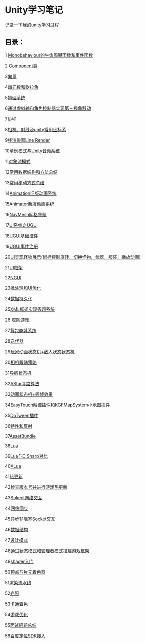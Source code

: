 # Unity学习笔记

记录一下我的unity学习过程

## 目录：

1 [Monobehaviour的生命周期函数和事件函数](https://github.com/zhushouheng/Unity-learning/blob/main/note/Monobehaviour%E7%9A%84%E7%94%9F%E5%91%BD%E5%91%A8%E6%9C%9F%E5%87%BD%E6%95%B0%E5%92%8C%E4%BA%8B%E4%BB%B6%E5%87%BD%E6%95%B0.md)

2 [Component类](https://github.com/zhushouheng/Unity-learning/blob/main/note/Component%E7%B1%BB.md)

3[向量](https://github.com/shishouheng/Unity-learning/blob/main/note/%E5%90%91%E9%87%8F.md)

4[四元数和欧拉角](https://github.com/shishouheng/Unity-learning/blob/main/note/%E5%9B%9B%E5%85%83%E6%95%B0%E5%92%8C%E6%AC%A7%E6%8B%89%E8%A7%92.md)

5[物理系统](https://github.com/shishouheng/Unity-learning/blob/main/note/%E7%89%A9%E7%90%86%E7%B3%BB%E7%BB%9F.md)

6[通过虚拟轴和角色控制器实现第三视角移动](https://github.com/shishouheng/Unity-learning/blob/main/note/%E9%80%9A%E8%BF%87%E8%99%9A%E6%8B%9F%E8%BD%B4%E5%92%8C%E8%A7%92%E8%89%B2%E6%8E%A7%E5%88%B6%E5%99%A8%E5%AE%9E%E7%8E%B0%E7%AC%AC%E4%B8%89%E8%A7%86%E8%A7%92%E7%A7%BB%E5%8A%A8.md)

7[协程](https://github.com/shishouheng/Unity-learning/blob/main/note/%E5%8D%8F%E7%A8%8B.md)

8[相机、射线及unity常用坐标系](https://github.com/shishouheng/Unity-learning/blob/main/note/%E7%9B%B8%E6%9C%BA%E3%80%81%E5%B0%84%E7%BA%BF%E5%8F%8Aunity%E5%B8%B8%E7%94%A8%E5%9D%90%E6%A0%87%E7%B3%BB.md)

9[线渲染器Line Render](https://github.com/shishouheng/Unity-learning/blob/main/note/%E7%BA%BF%E6%B8%B2%E6%9F%93%E5%99%A8Line%20Render.md)

10[单例模式与Unity音频系统](https://github.com/shishouheng/Unity-learning/blob/main/note/%E5%8D%95%E4%BE%8B%E6%A8%A1%E5%BC%8F%E4%B8%8EUnity%E9%9F%B3%E9%A2%91%E7%B3%BB%E7%BB%9F.md)

11[对象池模式](https://github.com/shishouheng/Unity-learning/blob/main/note/%E5%AF%B9%E8%B1%A1%E6%B1%A0%E6%A8%A1%E5%BC%8F.md)

12[常用数据结构和方法总结](https://github.com/shishouheng/Unity-learning/blob/main/note/%E5%B8%B8%E7%94%A8%E6%95%B0%E6%8D%AE%E7%BB%93%E6%9E%84%E5%92%8C%E6%96%B9%E6%B3%95%E6%80%BB%E7%BB%93.md)

13[常用移动方式总结](https://github.com/shishouheng/Unity-learning/blob/main/note/%E5%B8%B8%E7%94%A8%E7%A7%BB%E5%8A%A8%E6%96%B9%E5%BC%8F%E6%80%BB%E7%BB%93.md)

14[Animation旧版动画系统](https://github.com/shishouheng/Unity-learning/blob/main/note/Animation%E5%8A%A8%E7%94%BB%E7%B3%BB%E7%BB%9F.md)

15[Animator新版动画系统](https://github.com/shishouheng/Unity-learning/blob/main/note/Animator%E6%96%B0%E7%89%88%E5%8A%A8%E7%94%BB%E7%B3%BB%E7%BB%9F.md)

16[NavMesh网格导航](https://github.com/shishouheng/Unity-learning/blob/main/note/NavMesh%E7%BD%91%E6%A0%BC%E5%AF%BC%E8%88%AA.md)

17[UI系统之UGU](https://github.com/shishouheng/Unity-learning/blob/main/note/UI%E7%B3%BB%E7%BB%9F%E4%B9%8BUGUI.md)

18[UGUI基础控件](https://github.com/shishouheng/Unity-learning/blob/main/note/UGUI%E5%9F%BA%E7%A1%80%E6%8E%A7%E4%BB%B6.md)

19[UGUI事件注册](https://github.com/shishouheng/Unity-learning/blob/main/note/UGUI%E4%BA%8B%E4%BB%B6%E6%B3%A8%E5%86%8C.md)

20[UI实现怪物展示(鼠标控制旋转、切换怪物、武器、服装、播放动画)](https://github.com/shishouheng/Unity-learning/tree/main/note/UI%E5%AE%9E%E7%8E%B0%E6%80%AA%E7%89%A9%E5%B1%95%E7%A4%BA)

21[UI框架](https://github.com/shishouheng/Unity-learning/tree/main/note/UI%E6%A1%86%E6%9E%B6)

22[NGUI](https://github.com/shishouheng/Unity-learning/blob/main/note/NGUI.md)

23[批处理和UI优化](https://github.com/shishouheng/Unity-learning/blob/main/note/%E6%89%B9%E5%A4%84%E7%90%86%E5%92%8CUI%E4%BC%98%E5%8C%96.md)

24[数据持久化](https://github.com/shishouheng/Unity-learning/blob/main/note/%E6%95%B0%E6%8D%AE%E6%8C%81%E4%B9%85%E5%8C%96.md)

25[XML框架实现答题系统](https://github.com/shishouheng/Unity-learning/tree/main/note/XML%E6%A1%86%E6%9E%B6%E5%AE%9E%E7%8E%B0%E7%AD%94%E9%A2%98%E7%B3%BB%E7%BB%9F)

26 [塔防游戏](https://github.com/shishouheng/Unity-learning/tree/main/note/%E5%A1%94%E9%98%B2%E6%B8%B8%E6%88%8F/Project)

27[背包商城系统](https://github.com/shishouheng/Unity-learning/tree/main/note/Sqlite%E5%AE%9E%E7%8E%B0%E8%83%8C%E5%8C%85%E3%80%81%E8%A3%85%E5%A4%87%E3%80%81%E5%95%86%E5%9F%8E%E7%B3%BB%E7%BB%9F)

28[迭代器](https://github.com/shishouheng/Unity-learning/blob/main/note/%E8%BF%AD%E4%BB%A3%E5%99%A8.md)

29[玩家动画状态机+敌人状态状态机](https://github.com/shishouheng/Unity-learning/tree/main/note/%E7%8E%A9%E5%AE%B6%E5%8A%A8%E7%94%BB%E7%8A%B6%E6%80%81%E6%9C%BA%2B%E6%95%8C%E4%BA%BA%E7%8A%B6%E6%80%81%E7%8A%B6%E6%80%81%E6%9C%BA)

30[相机跟随策略](https://github.com/shishouheng/Unity-learning/blob/main/note/%E6%91%84%E5%83%8F%E6%9C%BA%E8%B7%9F%E9%9A%8F%E7%AD%96%E7%95%A5.md)

31[导航状态机](https://github.com/shishouheng/Unity-learning/tree/main/note/%E5%AF%BC%E8%88%AA%E7%8A%B6%E6%80%81%E6%9C%BA)

32[AStar寻路算法](https://github.com/shishouheng/Unity-learning/blob/main/note/AStar%E7%AE%97%E6%B3%95.md)

33[动画状态机+顿帧效果 ](https://github.com/shishouheng/Unity-learning/tree/main/note/%E5%8A%A8%E7%94%BB%E7%8A%B6%E6%80%81%E6%9C%BA%2B%E6%89%93%E5%87%BB%E6%84%9F%E6%95%88%E6%9E%9C)

34[EasyTouch触控插件和KGFMapSystem小地图插件](https://github.com/shishouheng/Unity-learning/blob/main/note/EasyTouch%E8%A7%A6%E6%8E%A7%E6%8F%92%E4%BB%B6%E5%92%8CKGFMapSystem%E5%B0%8F%E5%9C%B0%E5%9B%BE%E6%8F%92%E4%BB%B6.md)

35[DoTween插件](https://github.com/shishouheng/Unity-learning/blob/main/note/DoTween%E6%8F%92%E4%BB%B6.md)

36[特性和反射](https://github.com/shishouheng/Unity-learning/blob/main/note/%E7%89%B9%E6%80%A7%E5%92%8C%E5%8F%8D%E5%B0%84.md)

37[AssetBundle](https://github.com/shishouheng/Unity-learning/blob/main/note/AssetBundle.md)

38[Lua](https://github.com/shishouheng/Unity-learning/blob/main/note/Lua.md)

39[Lua与C Sharp对比](https://github.com/shishouheng/Unity-learning/blob/main/note/Lua%E4%B8%8EC%20Sharp%E5%AF%B9%E6%AF%94.md)

40[XLua](https://github.com/shishouheng/Unity-learning/blob/main/note/XLua.md)

41[热更新](https://github.com/shishouheng/Unity-learning/blob/main/note/%E7%83%AD%E6%9B%B4%E6%96%B0.md)

42[检查版本号并进行游戏热更新](https://github.com/shishouheng/Unity-learning/blob/main/note/%E6%A3%80%E6%9F%A5%E7%89%88%E6%9C%AC%E5%8F%B7%E5%B9%B6%E8%BF%9B%E8%A1%8C%E6%B8%B8%E6%88%8F%E6%9B%B4%E6%96%B0.md)

43[Sokect网络交互](https://github.com/shishouheng/Unity-learning/blob/main/note/Socket%E7%BD%91%E7%BB%9C%E4%BA%A4%E4%BA%92.md)

44[网络同步](https://github.com/shishouheng/Unity-learning/blob/main/note/%E7%BD%91%E7%BB%9C%E5%90%8C%E6%AD%A5.md)

45[异步非阻塞Socket交互](https://github.com/shishouheng/Unity-learning/blob/main/note/%E5%BC%82%E6%AD%A5%E9%9D%9E%E9%98%BB%E5%A1%9ESocket%E4%BA%A4%E4%BA%92.md)

46[数据结构](https://github.com/shishouheng/Unity-learning/blob/main/note/%E6%95%B0%E6%8D%AE%E7%BB%93%E6%9E%84.md)

47[设计模式](https://github.com/shishouheng/Unity-learning/blob/main/note/%E8%AE%BE%E8%AE%A1%E6%A8%A1%E5%BC%8F.md)

48[通过状态模式和管理者模式搭建游戏框架](https://github.com/shishouheng/Unity-learning/blob/main/note/%E9%80%9A%E8%BF%87%E7%8A%B6%E6%80%81%E6%A8%A1%E5%BC%8F%E5%92%8C%E7%AE%A1%E7%90%86%E8%80%85%E6%A8%A1%E5%BC%8F%E6%90%AD%E5%BB%BA%E6%B8%B8%E6%88%8F%E6%A1%86%E6%9E%B6.md)

49[shader入门](https://github.com/shishouheng/Unity-learning/blob/main/note/Shader%E5%85%A5%E9%97%A8.md#%E4%B8%89%E8%A1%A8%E9%9D%A2%E7%9D%80%E8%89%B2%E5%99%A8%E4%BB%A3%E7%A0%81%E7%BB%93%E6%9E%84)

50[顶点与片元着色器](https://github.com/shishouheng/Unity-learning/blob/main/note/%E9%A1%B6%E7%82%B9%E4%B8%8E%E7%89%87%E5%85%83%E7%9D%80%E8%89%B2%E5%99%A8.md)

51[渲染流水线](https://github.com/shishouheng/Unity-learning/blob/main/note/%E6%B8%B2%E6%9F%93%E6%B5%81%E6%B0%B4%E7%BA%BF.md)

52[光照](https://github.com/shishouheng/Unity-learning/blob/main/note/%E5%85%89%E7%85%A7.md)

53[卡通着色](https://github.com/shishouheng/Unity-learning/blob/main/note/%E5%8D%A1%E9%80%9A%E7%9D%80%E8%89%B2.md)

54[游戏优化](https://github.com/shishouheng/Unity-learning/blob/main/note/%E6%B8%B8%E6%88%8F%E4%BC%98%E5%8C%96.md)

55[面试问题总结](https://github.com/shishouheng/Unity-learning/blob/main/note/%E9%9D%A2%E8%AF%95%E9%97%AE%E9%A2%98%E6%80%BB%E7%BB%93.md)

56[百度定位SDK接入](https://github.com/shishouheng/Game-Dev-Knowledge-Summary/blob/main/note/Unity%E4%B8%ADSDK%E6%8E%A5%E5%85%A5.md)